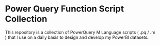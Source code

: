 # Power Query Function Script Collection

This repository is a collection of PowerQuery M Language scripts ( .pq / .m ) that I use on a daily basis to design and develop my PowerBI datasets.
